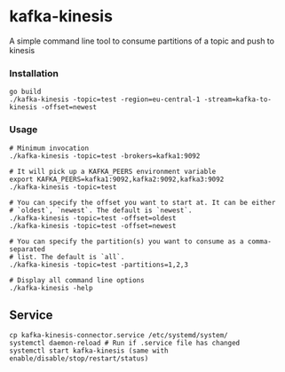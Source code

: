 # kafka-kinesis

A simple command line tool to consume partitions of a topic and push to kinesis

### Installation

    go build
    ./kafka-kinesis -topic=test -region=eu-central-1 -stream=kafka-to-kinesis -offset=newest

### Usage

    # Minimum invocation
    ./kafka-kinesis -topic=test -brokers=kafka1:9092

    # It will pick up a KAFKA_PEERS environment variable
    export KAFKA_PEERS=kafka1:9092,kafka2:9092,kafka3:9092
    ./kafka-kinesis -topic=test

    # You can specify the offset you want to start at. It can be either
    # `oldest`, `newest`. The default is `newest`.
    ./kafka-kinesis -topic=test -offset=oldest
    ./kafka-kinesis -topic=test -offset=newest

    # You can specify the partition(s) you want to consume as a comma-separated
    # list. The default is `all`.
    ./kafka-kinesis -topic=test -partitions=1,2,3

    # Display all command line options
    ./kafka-kinesis -help

## Service

    cp kafka-kinesis-connector.service /etc/systemd/system/
    systemctl daemon-reload # Run if .service file has changed
    systemctl start kafka-kinesis (same with enable/disable/stop/restart/status)
